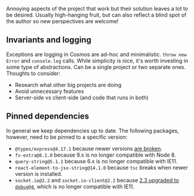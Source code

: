 Annoying aspects of the project that work but their solution leaves a lot to be desired. Usually high-hanging fruit, but can also reflect a blind spot of the author so new perspectives are welcome!

## Invariants and logging

Exceptions are logging in Cosmos are ad-hoc and minimalistic. `throw new Error` and `console.log` calls. While simplicity is nice, it's worth investing in some type of abstractions. Can be a single project or two separate ones. Thoughts to consider:

- Research what other big projects are doing
- Avoid unnecessary features
- Server-side vs client-side (and code that runs in both)

## Pinned dependencies

In general we keep dependencies up to date. The following packages, however, need to be pinned to a specific version:

- `@types/express@4.17.1` because newer versions [are broken](https://github.com/DefinitelyTyped/DefinitelyTyped/issues/42812).
- `fs-extra@8.1.0` because 9.x is no longer compatible with Node 8.
- `query-string@5.1.1` because 6.x is no longer compatible with IE11.
- `react-element-to-jsx-string@14.1.0` because `tsc` breaks when newer version is installed.
- `socket.io@2.2` and `socket.io-client@2.2` because [2.3 upgraded to `debug@4`](https://github.com/socketio/socket.io-client/issues/1328#issuecomment-536525472), which is no longer compatible with IE11.
